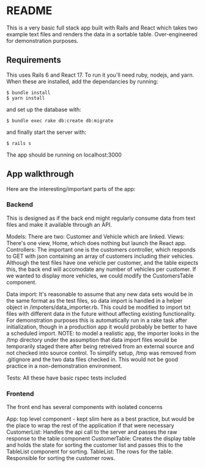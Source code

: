 # README

This is a very basic full stack app built with Rails and React which takes two example text files and renders the data in a sortable table. Over-engineered for demonstration purposes. 

## Requirements
This uses Rails 6 and React 17. To run it you'll need ruby, nodejs, and yarn. When these are installed, add the dependancies by running:

```
$ bundle install
$ yarn install
```

and set up the database with:
```
$ bundle exec rake db:create db:migrate
```

and finally start the server with:
```
$ rails s
```

The app should be running on localhost:3000

## App walkthrough

Here are the interesting/important parts of the app:

### Backend
This is designed as if the back end might regularly consume data from text files and make it available through an API. 

Models: There are two: Customer and Vehicle which are linked. 
Views: There's one view, Home, which does nothing but launch the React app. 
Controllers: The important one is the customers controller, which responds to GET with json containing an array of customers including their vehicles. Although the test files have one vehicle per customer, and the table expects this, the back end will accomodate any number of vehicles per customer. If we wanted to display more vehicles, we could modify the CustomersTable component.

Data import: It's reasonable to assume that any new data sets would be in the same format as the test files, so data import is handled in a helper object in /impoters/data_importer.rb. This could be modified to import txt files with different data in the future without affecting existing functionality. For demonstration purposes this is automatically run in a rake task after initialization, though in a production app it would probably be better to have a scheduled import. 
NOTE: to model a realistic app, the importer looks in the /tmp directory under the assumption that data import files would be temporarily staged there after being retreived from an external source and not checked into source control. To simplify setup, /tmp was removed from .gitignore and the two data files checked in. This would not be good practice in a non-demonstration environment. 

Tests: All these have basic rspec tests included

### Frontend

The front end has several components with isolated concerns

App: top level component - kept slim here as a best practice, but would be the place to wrap the rest of the application if that were necessary
CustomerList: Handles the api call to the server and passes the raw response to the table component
CustomerTable: Creates the display table and holds the state for sorting the customer list and passes this to the TableList component for sorting.
TableList: The rows for the table. Responsible for sorting the customer rows. 

